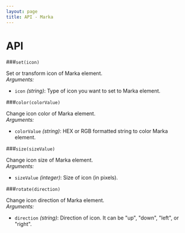 ```yaml
---
layout: page
title: API - Marka
---
```


API
===

###`set(icon)`

Set or transform icon of Marka element.
<br>
_Arguments:_

- `icon` _(string)_: Type of icon you want to set to Marka element.



###`color(colorValue)`

Change icon color of Marka element.
<br>
_Arguments:_

- `colorValue` _(string)_: HEX or RGB formatted string to color Marka element.



###`size(sizeValue)`

Change icon size of Marka element.
<br>
_Arguments:_

- `sizeValue` _(integer)_: Size of icon (in pixels).



###`rotate(direction)`

Change icon direction of Marka element.
<br>
_Arguments:_

- `direction` _(string)_: Direction of icon. It can be "up", "down", "left", or "right".